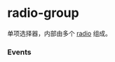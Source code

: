 # radio-group

单项选择器，内部由多个 [radio](./radio) 组成。

### Events

<Events :data="events" />

<script setup>
const events = [
    {
        name: "change", 
        desc:`radio-group 中选中项发生改变时触发`, 
        event:"{ value: radio 的 value }",
        version: "0.1.0"
    }
]
</script>
